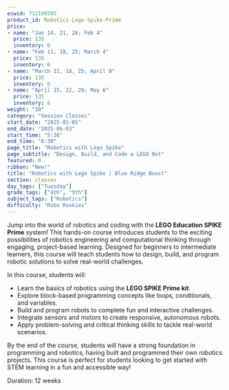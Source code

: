```yaml
---
ecwid: 712109285
product_id: Robotics-Lego-Spike-Prime
price:
- name: "Jan 14, 21, 28; Feb 4"
  price: 135
  inventory: 6
- name: "Feb 11, 18, 25; March 4"
  price: 135
  inventory: 6
- name: "March 11, 18, 25; April 8"
  price: 135
  inventory: 6
- name: "April 15, 22, 29; May 6"
  price: 135
  inventory: 6
weight: "10"
category: "Session Classes"
start_date: "2025-01-05"
end_date: "2025-06-03"
start_time: "5:30"
end_time: "6:30"
page_title: "Robotics with Lego Spike"
page_subtitle: "Design, Build, and Code a LEGO Bot"
featured: 0
ribbon: "New!"
title: "Robotics with Lego Spike | Blue Ridge Boost"
section: classes
day_tags: ["Tuesday"]
grade_tags: ["4th", "5th"]
subject_tags: ["Robotics"]
difficulty: "Robo Rookies"
---
```

<p>Jump into the world of robotics and coding with the <strong>LEGO Education SPIKE Prime</strong> system! This hands-on course introduces students to the exciting possibilities of robotics engineering and computational thinking through engaging, project-based learning. Designed for beginners to intermediate learners, this course will teach students how to design, build, and program robotic solutions to solve real-world challenges.</p><p>In this course, students will:</p><ul> <li>Learn the basics of robotics using the <strong>LEGO SPIKE Prime kit</strong>.</li> <li>Explore block-based programming concepts like loops, conditionals, and variables.</li> <li>Build and program robots to complete fun and interactive challenges.</li> <li>Integrate sensors and motors to create responsive, autonomous robots.</li> <li>Apply problem-solving and critical thinking skills to tackle real-world scenarios.</li> </ul><p>By the end of the course, students will have a strong foundation in programming and robotics, having built and programmed their own robotics projects. This course is perfect for students looking to get started with STEM learning in a fun and accessible way!</p><p>Duration: 12 weeks</p>
